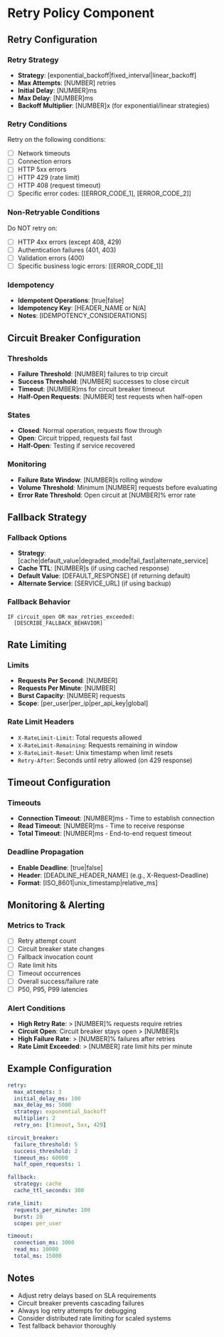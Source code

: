 # Retry Policy Component
<!-- Reference in templates with: See components/spec-retry-policy.md -->

## Retry Configuration

### Retry Strategy
- **Strategy**: [exponential_backoff|fixed_interval|linear_backoff]
- **Max Attempts**: [NUMBER] retries
- **Initial Delay**: [NUMBER]ms
- **Max Delay**: [NUMBER]ms
- **Backoff Multiplier**: [NUMBER]x (for exponential/linear strategies)

### Retry Conditions
Retry on the following conditions:
- [ ] Network timeouts
- [ ] Connection errors
- [ ] HTTP 5xx errors
- [ ] HTTP 429 (rate limit)
- [ ] HTTP 408 (request timeout)
- [ ] Specific error codes: [[ERROR_CODE_1], [ERROR_CODE_2]]

### Non-Retryable Conditions
Do NOT retry on:
- [ ] HTTP 4xx errors (except 408, 429)
- [ ] Authentication failures (401, 403)
- [ ] Validation errors (400)
- [ ] Specific business logic errors: [[ERROR_CODE_1]]

### Idempotency
- **Idempotent Operations**: [true|false]
- **Idempotency Key**: [HEADER_NAME or N/A]
- **Notes**: [IDEMPOTENCY_CONSIDERATIONS]

## Circuit Breaker Configuration

### Thresholds
- **Failure Threshold**: [NUMBER] failures to trip circuit
- **Success Threshold**: [NUMBER] successes to close circuit
- **Timeout**: [NUMBER]ms for circuit breaker timeout
- **Half-Open Requests**: [NUMBER] test requests when half-open

### States
- **Closed**: Normal operation, requests flow through
- **Open**: Circuit tripped, requests fail fast
- **Half-Open**: Testing if service recovered

### Monitoring
- **Failure Rate Window**: [NUMBER]s rolling window
- **Volume Threshold**: Minimum [NUMBER] requests before evaluating
- **Error Rate Threshold**: Open circuit at [NUMBER]% error rate

## Fallback Strategy

### Fallback Options
- **Strategy**: [cache|default_value|degraded_mode|fail_fast|alternate_service]
- **Cache TTL**: [NUMBER]s (if using cached response)
- **Default Value**: [DEFAULT_RESPONSE] (if returning default)
- **Alternate Service**: [SERVICE_URL] (if using backup)

### Fallback Behavior
```
IF circuit_open OR max_retries_exceeded:
  [DESCRIBE_FALLBACK_BEHAVIOR]
```

## Rate Limiting

### Limits
- **Requests Per Second**: [NUMBER]
- **Requests Per Minute**: [NUMBER]
- **Burst Capacity**: [NUMBER] requests
- **Scope**: [per_user|per_ip|per_api_key|global]

### Rate Limit Headers
- `X-RateLimit-Limit`: Total requests allowed
- `X-RateLimit-Remaining`: Requests remaining in window
- `X-RateLimit-Reset`: Unix timestamp when limit resets
- `Retry-After`: Seconds until retry allowed (on 429 response)

## Timeout Configuration

### Timeouts
- **Connection Timeout**: [NUMBER]ms - Time to establish connection
- **Read Timeout**: [NUMBER]ms - Time to receive response
- **Total Timeout**: [NUMBER]ms - End-to-end request timeout

### Deadline Propagation
- **Enable Deadline**: [true|false]
- **Header**: [DEADLINE_HEADER_NAME] (e.g., X-Request-Deadline)
- **Format**: [ISO_8601|unix_timestamp|relative_ms]

## Monitoring & Alerting

### Metrics to Track
- [ ] Retry attempt count
- [ ] Circuit breaker state changes
- [ ] Fallback invocation count
- [ ] Rate limit hits
- [ ] Timeout occurrences
- [ ] Overall success/failure rate
- [ ] P50, P95, P99 latencies

### Alert Conditions
- **High Retry Rate**: > [NUMBER]% requests require retries
- **Circuit Open**: Circuit breaker stays open > [NUMBER]s
- **High Failure Rate**: > [NUMBER]% failures after retries
- **Rate Limit Exceeded**: > [NUMBER] rate limit hits per minute

## Example Configuration

```yaml
retry:
  max_attempts: 3
  initial_delay_ms: 100
  max_delay_ms: 5000
  strategy: exponential_backoff
  multiplier: 2
  retry_on: [timeout, 5xx, 429]

circuit_breaker:
  failure_threshold: 5
  success_threshold: 2
  timeout_ms: 60000
  half_open_requests: 1

fallback:
  strategy: cache
  cache_ttl_seconds: 300

rate_limit:
  requests_per_minute: 100
  burst: 20
  scope: per_user

timeout:
  connection_ms: 3000
  read_ms: 10000
  total_ms: 15000
```

## Notes
- Adjust retry delays based on SLA requirements
- Circuit breaker prevents cascading failures
- Always log retry attempts for debugging
- Consider distributed rate limiting for scaled systems
- Test fallback behavior thoroughly